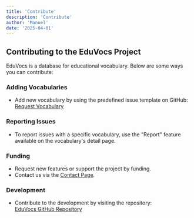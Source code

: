 ```yaml
---
title: 'Contribute'
description: 'Contribute'
author: 'Manuel'
date: '2025-04-01'
---
```


## Contributing to the EduVocs Project

EduVocs is a database for educational vocabulary. Below are some ways you can contribute:

### Adding Vocabularies
- Add new vocabulary by using the predefined issue template on GitHub:  
    [Request Vocabulary](https://github.com/dini-ag-kim/eduvocs/issues/new?template=requestVocab.yml)

### Reporting Issues
- To report issues with a specific vocabulary, use the "Report" feature available on the vocabulary's detail page.

### Funding
- Request new features or support the project by funding. 
- Contact us via the [Contact Page](/content/en/contact).

### Development
- Contribute to the development by visiting the repository:  
    [EduVocs GitHub Repository](https://github.com/dini-ag-kim/eduvocs/)
